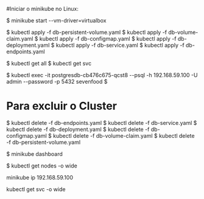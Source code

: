 #Iniciar o minikube no Linux:

$ minikube start --vm-driver=virtualbox

$ kubectl apply -f db-persistent-volume.yaml
$ kubectl apply -f db-volume-claim.yaml
$ kubectl apply -f db-configmap.yaml
$ kubectl apply -f db-deployment.yaml
$ kubectl apply -f db-service.yaml
$ kubectl apply -f db-endpoints.yaml

$ kubectl get all
$ kubectl get svc

$ kubectl exec -it postgresdb-cb476c675-qcst8 --psql -h 192.168.59.100 -U admin --password -p 5432 sevenfood
$ 

# Para excluir o Cluster
$ kubectl delete -f db-endpoints.yaml
$ kubectl delete -f db-service.yaml
$ kubectl delete -f db-deployment.yaml
$ kubectl delete -f db-configmap.yaml
$ kubectl delete -f db-volume-claim.yaml
$ kubectl delete -f db-persistent-volume.yaml

$ minikube dashboard

$ kubectl get nodes -o wide

minikube ip
192.168.59.100

kubectl get svc -o wide